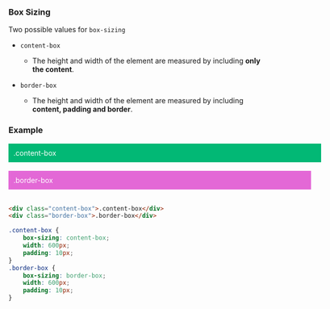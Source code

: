 ### Box Sizing

Two possible values for `box-sizing`

- `content-box`
    - The height and width of the element are measured by including **only the content**.


- `border-box`
    - The height and width of the element are measured by including **content, padding and border**.


### Example
<style>
.content-box {
    box-sizing: content-box!important;
    width: 600px;
    padding: 10px;
    background: #02b875;
    color: white;
}
.border-box {
    box-sizing: border-box;
    width: 600px;
    padding: 10px;
    background: #e368d6;
    color: white;
}
</style>

<div class="content-box">
.content-box
</div>
<br />
<div class="border-box">
.border-box
</div>

<br />

```html
<div class="content-box">.content-box</div>
<div class="border-box">.border-box</div>
```

```css
.content-box {
    box-sizing: content-box;
    width: 600px;
    padding: 10px;
}
.border-box {
    box-sizing: border-box;
    width: 600px;
    padding: 10px;
}
```
